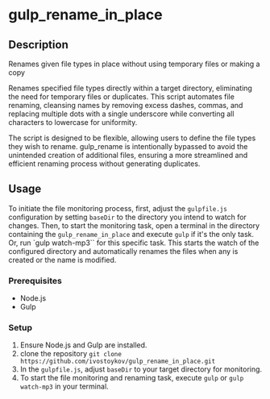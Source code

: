 # gulp_rename_in_place

## Description
Renames given file types in place without using temporary files or making a copy

Renames specified file types directly within a target directory, eliminating the need for temporary files or duplicates. This script automates file renaming, cleansing names by removing excess dashes, commas, and replacing multiple dots with a single underscore while converting all characters to lowercase for uniformity.

The script is designed to be flexible, allowing users to define the file types they wish to rename. gulp_rename is intentionally bypassed to avoid the unintended creation of additional files, ensuring a more streamlined and efficient renaming process without generating duplicates.

## Usage
To initiate the file monitoring process, first, adjust the `gulpfile.js` configuration by setting `baseDir` to the directory you intend to watch for changes. Then, to start the monitoring task, open a terminal in the directory containing the `gulp_rename_in_place` and execute `gulp` if it's the only task.
Or, run `gulp watch-mp3`` for this specific task. This starts the watch of the configured directory and automatically renames the files when any is created or the name is modified.

### Prerequisites
- Node.js
- Gulp

### Setup
1. Ensure Node.js and Gulp are installed.
2. clone the repository
```git clone https://github.com/ivostoykov/gulp_rename_in_place.git```
3. In the `gulpfile.js`, adjust `baseDir` to your target directory for monitoring.
4. To start the file monitoring and renaming task, execute `gulp` or `gulp watch-mp3` in your terminal.

